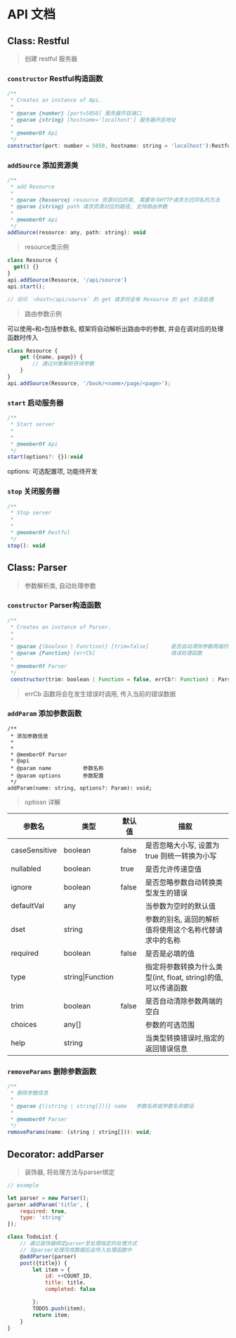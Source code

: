# API 文档

## Class: Restful

> 创建 restful 服务器

### `constructor` Restful构造函数

```javascript
/**
 * Creates an instance of Api.
 * 
 * @param {number} [port=5050] 服务器开启端口
 * @param {string} [hostname='localhost'] 服务器开启地址
 * 
 * @memberOf Api
 */
constructor(port: number = 5050, hostname: string = 'localhost'):Restful
```

### `addSource` 添加资源类

```javascript
/**
 * add Resource
 * 
 * @param {Resource} resource 资源对应的类, 需要有与HTTP请求方式同名的方法
 * @param {string} path 请求资源对应的路径, 支持路由参数
 * 
 * @memberOf Api
 */
addSource(resource: any, path: string): void
```

> resource类示例

```javascript
class Resource {
  get() {}
}
api.addSource(Resource, '/api/source')
api.start();

// 访问 `<host>/api/source` 的 get 请求将会有 Resource 的 get 方法处理
```

> 路由参数示例

可以使用`<`和`>`包括参数名, 框架将自动解析出路由中的参数, 并会在调对应的处理函数时传入

```javascript
class Resource {
	get ({name, page}) {
    	// 通过对象解析获得参数
	}
}
api.addSource(Resource, '/book/<name>/page/<page>');
```

### `start` 启动服务器

```javascript
/**
 * Start server
 * 
 * 
 * @memberOf Api
 */
start(options?: {}):void
```

options: 可选配置项, 功能待开发

### `stop` 关闭服务器

```javascript
/**
 * Stop server
 * 
 * 
 * @memberOf Restful
 */
stop(): void
```



## Class: Parser

> 参数解析类, 自动处理参数

### `constructor`  Parser构造函数  

```javascript
/**
 * Creates an instance of Parser.
 * 
 * 
 * @param {(boolean | Function)} [trim=false]       是否自动清除参数两端的空白, 可以被参数的单独设置的属性覆盖
 * @param {Function} [errCb]                        错误处理函数
 * 
 * @memberOf Parser
 */
 constructor(trim: boolean | Function = false, errCb?: Function) : Parser;
```

> errCb 函数将会在发生错误时调用, 传入当前的错误数据

### `addParam` 添加参数函数

    /**
     * 添加参数信息
     *
     *
     * @memberOf Parser
     * @api
     * @param name          参数名称
     * @param options       参数配置  
     */
    addParam(name: string, options?: Param): void;
> optiosn 详解

| 参数名           | 类型               | 默认值   | 描叙                                       |
| ------------- | ---------------- | ----- | ---------------------------------------- |
| caseSensitive | boolean          | false | 是否忽略大小写, 设置为 true 则统一转换为小写               |
| nullabled     | boolean          | true  | 是否允许传递空值                                 |
| ignore        | boolean          | false | 是否忽略参数自动转换类型发生的错误                        |
| defaultVal    | any              |       | 当参数为空时的默认值                               |
| dset          | string           |       | 参数的别名, 返回的解析值将使用这个名称代替请求中的名称             |
| required      | boolean          | false | 是否是必填的值                                  |
| type          | string\|Function |       | 指定将参数转换为什么类型(int, float, string)的值, 可以传递函数 |
| trim          | boolean          | false | 是否自动清除参数两端的空白                            |
| choices       | any[]            |       | 参数的可选范围                                  |
| help          | string           |       | 当类型转换错误时,指定的返回错误信息                       |

### `removeParams` 删除参数函数

```javascript
/**
 * 删除参数信息
 * 
 * @param {((string | string[]))} name   参数名称或参数名称数组
 * 
 * @memberOf Parser
 */
removeParams(name: (string | string[])): void;
```

## Decorator: addParser

> 装饰器, 将处理方法与parser绑定

```javascript
// example

let parser = new Parser();
parser.addParam('title', {
    required: true,
    type: 'string'
});

class TodoList {
    // 通过装饰器绑定parser至处理指定的处理方式
  	// 当parser处理完成数据后会传入处理函数中
    @addParser(parser)
    post({title}) {
        let item = {
            id: ++COUNT_ID,
            title: title,
            completed: false

        };
        TODOS.push(item);
        return item;
    }
}
```






